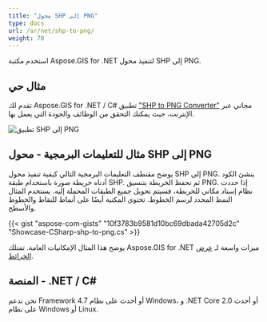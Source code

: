 ```yaml
---
title: "محول SHP إلى PNG"
type: docs
url: /ar/net/shp-to-png/
weight: 70
---
```


استخدم مكتبة Aspose.GIS for .NET لتنفيذ محول SHP إلى PNG.

## **مثال حي**

تقدم لك Aspose.GIS for .NET / C# تطبيق ["SHP to PNG Converter"](https://products.aspose.app/gis/viewer/shp-to-png) مجاني عبر الإنترنت، حيث يمكنك التحقق من الوظائف والجودة التي يعمل بها.

![تطبيق SHP إلى PNG](viewer.png)

## **مثال للتعليمات البرمجية - محول SHP إلى PNG**

يوضح مقتطف التعليمات البرمجية التالي كيفية تنفيذ محول SHP إلى PNG. ينشئ الكود أدناه خريطة صورة باستخدام طبقة SHP. ثم نحفظ الخريطة بتنسيق PNG. إذا حددت نظام إسناد مكاني للخريطة، فسيتم تحويل جميع الطبقات المحملة إليه.
يستخدم المثال النمط المحدد لرسم الخطوط. تحتوي المكتبة أيضًا على أنماط للنقاط والخطوط والأسطح.

{{< gist "aspose-com-gists" "10f3783b9581d10bc69dbada42705d2c" "Showcase-CSharp-shp-to-png.cs" >}}

يوضح هذا المثال الإمكانيات العامة. تمتلك Aspose.GIS for .NET ميزات واسعة لـ [عرض الخرائط](https://docs.aspose.com/gis/net/map-rendering/).

## **المنصة - .NET / C#**

نحن ندعم Framework 4.7 أو أحدث على نظام Windows، و .NET Core 2.0 أو أحدث على نظام Windows أو Linux.

